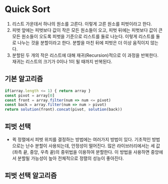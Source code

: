 # Quick Sort

1. 리스트 가운데서 하나의 원소를 고른다. 이렇게 고른 원소를 피벗이라고 한다.
2. 피벗 앞에는 피벗보다 값이 작은 모든 원소들이 오고, 피벗 뒤에는 피벗보다 값이 큰 모든 원소들이 오도록 피벗을 기준으로 리스트를 둘로 나눈다. 이렇게 리스트를 둘로 나누는 것을 분할이라고 한다. 분할을 마친 뒤에 피벗은 더 이상 움직이지 않는다.
3. 분할된 두 개의 작은 리스트에 대해 재귀(Recursion)적으로 이 과정을 반복한다. 재귀는 리스트의 크기가 0이나 1이 될 때까지 반복된다.

## 기본 알고리즘
```javascript
if(array.length <= 1) { return array }
const pivot = array[0]
const front = array.filter(num => num <= pivot)
const back = array.filter(num => num > pivot)
return solution(front).concat(pivot, solution(back))
```

## 피벗 선택
- 퀵 정렬에서 피벗 위치를 결정하는 방법에는 여러가지 방법이 있다. 기초적인 방법으로는 난수 분할이 사용되는데, 안정성이 떨어진다. 많은 라이브러리에서는 세 값(좌측 끝, 중앙, 우측 끝)의 중위법을 이용하여 분할한다. 이 방법을 사용하면 중앙에서 분할될 가능성이 높아 전체적으로 정렬의 성능이 좋아진다.

## 피벗 선택 알고리즘

